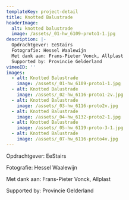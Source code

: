 ```yaml
---
templateKey: project-detail
title: Knotted Balustrade
headerImage:
  alt: knotted balustrade
  image: /assets/_01-hw_6109-proto1-1.jpg
description: |-
  Opdrachtgever: EeStairs
  Fotografie: Hessel Waalewijn
  Met dank aan: Frans-Pieter Vonck, Allplast
  Supported by: Provincie Gelderland
vimeoID: ''
images:
  - alt: Knotted Balustrade
    image: /assets/_01-hw_6109-proto1-1.jpg
  - alt: Knotted Balustrade
    image: /assets/_02-hw_6116-proto1-2v.jpg
  - alt: Knotted Balustrade
    image: /assets/_03-hw_6116-proto2v.jpg
  - alt: Knotted Balustrade
    image: /assets/_04-hw_6132-proto2-1.jpg
  - alt: Knotted Balustrade
    image: /assets/_05-hw_6119-proto-3-1.jpg
  - alt: Knotted Balustrade
    image: /assets/_07-hw_6116-proto4v.jpg
---
```

Opdrachtgever: EeStairs

Fotografie: Hessel Waalewijn

Met dank aan: Frans-Pieter Vonck, Allplast

Supported by: Provincie Gelderland
